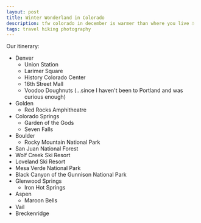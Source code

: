 ```yaml
---
layout: post
title: Winter Wonderland in Colorado
description: tfw colorado in december is warmer than where you live ☃️
tags: travel hiking photography
---
```


Our itinerary: 
* Denver
    - Union Station
    - Larimer Square
    - History Colorado Center
    - 16th Street Mall
    - Voodoo Doughnuts (...since I haven't been to Portland and was curious enough)
* Golden
    - Red Rocks Amphitheatre
* Colorado Springs
    - Garden of the Gods
    - Seven Falls
* Boulder
    - Rocky Mountain National Park
* San Juan National Forest
* Wolf Creek Ski Resort
* Loveland Ski Resort
* Mesa Verde National Park
* Black Canyon of the Gunnison National Park
* Glenwood Springs
    - Iron Hot Springs
* Aspen 
    - Maroon Bells
* Vail
* Breckenridge